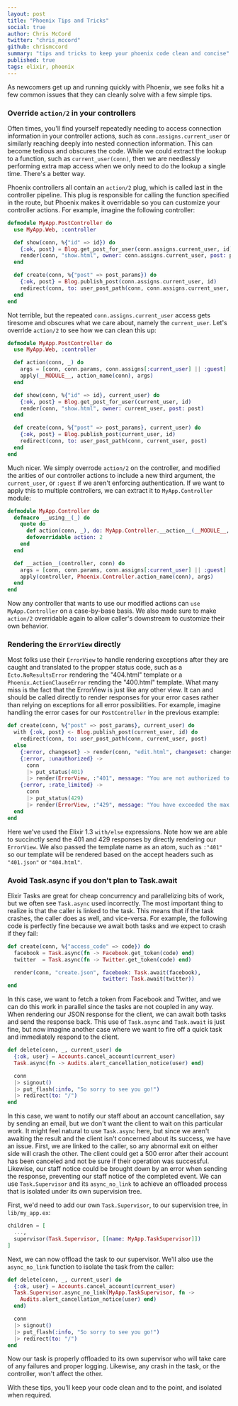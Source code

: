 ```yaml
---
layout: post
title: "Phoenix Tips and Tricks"
social: true
author: Chris McCord
twitter: "chris_mccord"
github: chrismccord
summary: "tips and tricks to keep your phoenix code clean and concise"
published: true
tags: elixir, phoenix
---
```


As newcomers get up and running quickly with Phoenix, we see folks hit a few common issues that they can cleanly solve with a few simple tips.


### Override `action/2` in your controllers

Often times, you'll find yourself repeatedly needing to access connection information in your controller actions, such as `conn.assigns.current_user` or similarly reaching deeply into nested connection information. This can become tedious and obscures the code. While we could extract the lookup to a function, such as `current_user(conn)`, then we are needlessly performing extra map access when we only need to do the lookup a single time. There's a better way.

Phoenix controllers all contain an `action/2` plug, which is called last in the controller pipeline. This plug is responsible for calling the function specified in the route, but Phoenix makes it overridable so you can customize your controller actions. For example, imagine the following controller:

```elixir
defmodule MyApp.PostController do
  use MyApp.Web, :controller

  def show(conn, %{"id" => id}) do
    {:ok, post} = Blog.get_post_for_user(conn.assigns.current_user, id)
    render(conn, "show.html", owner: conn.assigns.current_user, post: post)
  end

  def create(conn, %{"post" => post_params}) do
    {:ok, post} = Blog.publish_post(conn.assigns.current_user, id)
    redirect(conn, to: user_post_path(conn, conn.assigns.current_user, post)
  end
end
```

Not terrible, but the repeated `conn.assigns.current_user` access gets tiresome and obscures what we care about, namely the `current_user`. Let's override `action/2` to see how we can clean this up:

```elixir
defmodule MyApp.PostController do
  use MyApp.Web, :controller

  def action(conn, _) do
    args = [conn, conn.params, conn.assigns[:current_user] || :guest]
    apply(__MODULE__, action_name(conn), args)
  end

  def show(conn, %{"id" => id}, current_user) do
    {:ok, post} = Blog.get_post_for_user(current_user, id)
    render(conn, "show.html", owner: current_user, post: post)
  end

  def create(conn, %{"post" => post_params}, current_user) do
    {:ok, post} = Blog.publish_post(current_user, id)
    redirect(conn, to: user_post_path(conn, current_user, post)
  end
end
```

Much nicer. We simply overrode `action/2` on the controller, and modified the arities of our controller actions to include a new third argument, the `current_user`, or `:guest` if we aren't enforcing authentication. If we want to apply this to multiple controllers, we can extract it to `MyApp.Controller` module:


```elixir
defmodule MyApp.Controller do
  defmacro __using__(_) do
    quote do
      def action(conn, _), do: MyApp.Controller.__action__(__MODULE__, conn)
      defoverridable action: 2
    end
  end

  def __action__(controller, conn) do
    args = [conn, conn.params, conn.assigns[:current_user] || :guest]
    apply(controller, Phoenix.Controller.action_name(conn), args)
  end
end
```

Now any controller that wants to use our modified actions can `use MyApp.Controller` on a case-by-base basis. We also made sure to make `action/2` overridable again to allow caller's downstream to customize their own behavior.


### Rendering the `ErrorView` directly

Most folks use their `ErrorView` to handle rendering exceptions after they are caught and translated to the propper status code, such as a `Ecto.NoResultsError` rendering the "404.html" template or a `Phoenix.ActionClauseError` rending the "400.html" template. What many miss is the fact that the ErrorView is just like any other view. It can and should be called directly to render responses for your error cases rather than relying on exceptions for all error possibilities. For example, imagine handling the error cases for our `PostController` in the previous example:

```elixir
def create(conn, %{"post" => post_params}, current_user) do
  with {:ok, post} <- Blog.publish_post(current_user, id) do
    redirect(conn, to: user_post_path(conn, current_user, post)
  else
    {:error, changeset} -> render(conn, "edit.html", changeset: changeset)
    {:error, :unauthorized} ->
      conn
      |> put_status(401)
      |> render(ErrorView, :"401", message: "You are not authorized to publish posts")
    {:error, :rate_limited} ->
      conn
      |> put_status(429)
      |> render(ErrorView, :"429", message: "You have exceeded the max allowed posts for today")
  end
end
```

Here we've used the Elixir 1.3 `with/else` expressions. Note how we are able to succinctly send the 401 and 429 responses by directly rendering our `ErrorView`. We also passed the template name as an atom, such as `:"401"` so our template will be rendered based on the accept headers such as `"401.json"` or `"404.html"`.


### Avoid Task.async if you don't plan to Task.await

Elixir Tasks are great for cheap concurrency and parallelizing bits of work, but we often see `Task.async` used incorrectly. The most important thing to realize is that the caller is linked to the task. This means that if the task crashes, the caller does as well, and vice-versa. For example, the following code is perfectly fine because we await both tasks and we expect to crash if they fail:

```elixir
def create(conn, %{"access_code" => code}) do
  facebook = Task.async(fn -> Facebook.get_token(code) end)
  twitter  = Task.async(fn -> Twitter.get_token(code) end)

  render(conn, "create.json", facebook: Task.await(facebook),
                              twitter: Task.await(twitter))
end
```

In this case, we want to fetch a token from Facebook and Twitter, and we can do this work in parallel since the tasks are not coupled in any way. When rendering our JSON response for the client, we can await both tasks and send the response back. This use of `Task.async` and `Task.await` is just fine, but now imagine another case where we want to fire off a quick task and immediately respond to the client.

```elixir
def delete(conn, _, current_user) do
  {:ok, user} = Accounts.cancel_account(current_user)
  Task.async(fn -> Audits.alert_cancellation_notice(user) end)

  conn
  |> signout()
  |> put_flash(:info, "So sorry to see you go!")
  |> redirect(to: "/")
end
```

In this case, we want to notify our staff about an account cancellation, say by sending an email, but we don't want the client to wait on this particular work. It might feel natural to use `Task.async` here, but since we aren't awaiting the result and the client isn't concerned about its success, we have an issue. First, we are linked to the caller, so any abnormal exit on either side will crash the other. The client could get a 500 error after their account has been canceled and not be sure if their operation was successful. Likewise, our staff notice could be brought down by an error when sending the response, preventing our staff notice of the completed event. We can use `Task.Supervisor` and its `async_no_link` to achieve an offloaded process that is isolated under its own supervision tree.

First, we'd need to add our own `Task.Supervisor`, to our supervision tree, in `lib/my_app.ex`:

```elixir
children = [
  ...,
  supervisor(Task.Supervisor, [[name: MyApp.TaskSupervisor]])
]
```

Next, we can now offload the task to our supervisor. We'll also use the `async_no_link` function to isolate the task from the caller:

```elixir
def delete(conn, _, current_user) do
  {:ok, user} = Accounts.cancel_account(current_user)
  Task.Supervisor.async_no_link(MyApp.TaskSupervisor, fn ->
    Audits.alert_cancellation_notice(user) end)
  end)

  conn
  |> signout()
  |> put_flash(:info, "So sorry to see you go!")
  |> redirect(to: "/")
end
```

Now our task is properly offloaded to its own supervisor who will take care of any failures and proper logging. Likewise, any crash in the task, or the controller, won't affect the other.


With these tips, you'll keep your code clean and to the point, and isolated when required.

